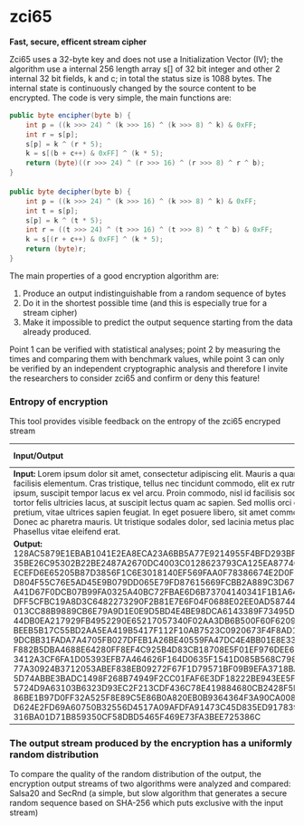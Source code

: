 # zci65
**Fast, secure, efficent stream cipher**

Zci65 uses a 32-byte key and does not use a Initialization Vector (IV); the algorithm use a internal 256 length array s[] of 32 bit integer and other 2 internal 32 bit fields, k and c; in total the status size is 1088 bytes.
The internal state is continuously changed by the source content to be encrypted.
The code is very simple, the main functions are:
```java	
public byte encipher(byte b) {
	int p = ((k >>> 24) ^ (k >>> 16) ^ (k >>> 8) ^ k) & 0xFF;
	int r = s[p];
	s[p] = k ^ (r * 5);
	k = s[(b + c++) & 0xFF] ^ (k * 5);
	return (byte)((r >>> 24) ^ (r >>> 16) ^ (r >>> 8) ^ r ^ b);
}

public byte decipher(byte b) {
	int p = ((k >>> 24) ^ (k >>> 16) ^ (k >>> 8) ^ k) & 0xFF;
	int t = s[p];
	s[p] = k ^ (t * 5);
	int r = ((t >>> 24) ^ (t >>> 16) ^ (t >>> 8) ^ t ^ b) & 0xFF;
	k = s[(r + c++) & 0xFF] ^ (k * 5);
	return (byte)r;
}
```
The main properties of a good encryption algorithm are:

1. Produce an output indistinguishable from a random sequence of bytes 
2. Do it in the shortest possible time (and this is especially true for a stream cipher) 
3. Make it impossible to predict the output sequence starting from the data already produced.

Point 1 can be verified with statistical analyses; point 2 by measuring the times and comparing them with benchmark values, while point 3 can only be verified by an independent cryptographic analysis and therefore I invite the researchers to consider zci65 and confirm or deny this feature!

### Entropy of encryption
This tool provides visible feedback on the entropy of the zci65 encryped stream

|Input/Output|Byte Map|
|:---|:---:|
|**Input:** Lorem ipsum dolor sit amet, consectetur adipiscing elit. Mauris a quam et sem facilisis elementum. Cras tristique, tellus nec tincidunt commodo, elit ex rutrum ipsum, suscipit tempor lacus ex vel arcu. Proin commodo, nisl id facilisis sodales, tortor felis ultricies lacus, at suscipit lectus quam ac sapien. Sed mollis orci eu lectus pretium, vitae ultrices sapien feugiat. In eget posuere libero, sit amet commodo ex. Donec ac pharetra mauris. Ut tristique sodales dolor, sed lacinia metus placerat ut. Phasellus vitae eleifend erat. | ![Alt Text](https://raw.githubusercontent.com/matteo65/zci65/main/Resource/lorem_ipsum_txt.png)|
|**Output:** 128AC5879E1EBAB1041E2EA8ECA23A6BB5A77E9214955F4BFD293BFD5DBE96 35BE26C95302B22BE2487A2670DC4003C0128623793CA125EA8774C5B0DF ECEFD6E65205B87D3856F1C6E3018140EF569FAA0F78386674E2D0F628A5 D804F55C76E5AD45E9B079DD065E79FD87615669FCBB2A889C3D6770A5EC A41D67F0DCB07B99FA0325A40BC72FBAE6D6B73704140341F1B1A64A7FDB DFF5CFBC19A8D3C6482273290F2B81E7E6F04F0688E02EE0AD587446F26B 013CC88B9889CB6E79A9D1E0E9D5BD4E4BE98DCA6143389F73495D43BB17 44DB0EA217929FB4952290E65217057340F02AA3DB6B500F60F6209E953D BEEB5B17C55BD2AA5EA419B5417F112F10AB7523C0920673F4F8AD1EB3BA 9DCBB31FADA7A4705FB027DFEB1A26BE40559FA47DC4E4BB01E8E3380DDA F882B5DBA4688E64280FF8EF4C925B4D83CB18708E5F01EF976DEE60ABC5 3412A3CF6FA1D05393EFB7A464626F164D0635F1541D085B568C7989C376 77A30924B3712053ABEF838EB09272F67F1D79571BF09B9EFA3718BAD536 5D74ABBE3BADC1498F268B74949F2CC01FAF6E3DF18222BE943EE5F97395 5724D9A63103B6323D93EC2F213CDF436C78E419884680CB2428F5FD9BAE 86BE1B97D0FF32A525F8E89C5E86B0A820EB0B9364364F3A90CA008951E5 D624E2FD69A60750B32556D4517A09AFDFA91473C45D835ED917839919D0 316BA01D71B859350CF58DBD5465F469E73FA3BEE725386C | ![Alt Text](https://raw.githubusercontent.com/matteo65/zci65/main/Resource/lorem_ipsum_zci65.png)|


### The output stream produced by the encryption has a uniformly random distribution
To compare the quality of the random distribution of the output, the encryption output streams of two algorithms were analyzed and compared: Salsa20 and SecRnd (a simple, but slow algorithm that generates a secure random sequence based on SHA-256 which puts exclusive with the input stream)


